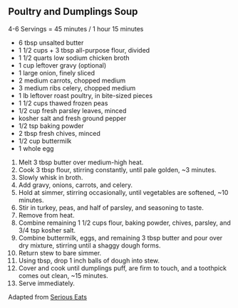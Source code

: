 ## Poultry and Dumplings Soup

4-6 Servings = 45 minutes / 1 hour 15 minutes

* 6 tbsp unsalted butter
* 1 1/2 cups + 3 tbsp all-purpose flour, divided
* 1 1/2 quarts low sodium chicken broth
* 1 cup leftover gravy (optional)
* 1 large onion, finely sliced
* 2 medium carrots, chopped medium
* 3 medium ribs celery, chopped medium
* 1 lb leftover roast poultry, in bite-sized pieces
* 1 1/2 cups thawed frozen peas
* 1/2 cup fresh parsley leaves, minced
* kosher salt and fresh ground pepper
* 1/2 tsp baking powder
* 2 tbsp fresh chives, minced
* 1/2 cup buttermilk
* 1 whole egg

1. Melt 3 tbsp butter over medium-high heat.
2. Cook 3 tbsp flour, stirring constantly, until pale golden, ~3 minutes.
3. Slowly whisk in broth.
4. Add gravy, onions, carrots, and celery.
5. Hold at simmer, stirring occasionally, until vegetables are softened, ~10 minutes.
6. Stir in turkey, peas, and half of parsley, and seasoning to taste.
7. Remove from heat.
8. Combine remaining 1 1/2 cups flour, baking powder, chives, parsley, and 3/4 tsp kosher salt.
9. Combine buttermilk, eggs, and remaining 3 tbsp butter and pour over dry mixture, stirring until a shaggy dough forms.
10. Return stew to bare simmer.
11. Using tbsp, drop 1 inch balls of dough into stew.
12. Cover and cook until dumplings puff, are firm to touch, and a toothpick comes out clean, ~15 minutes.
13. Serve immediately.

Adapted from [Serious Eats](http://www.seriouseats.com/recipes/2012/11/turkey-n-dumplings-recipe.html)
